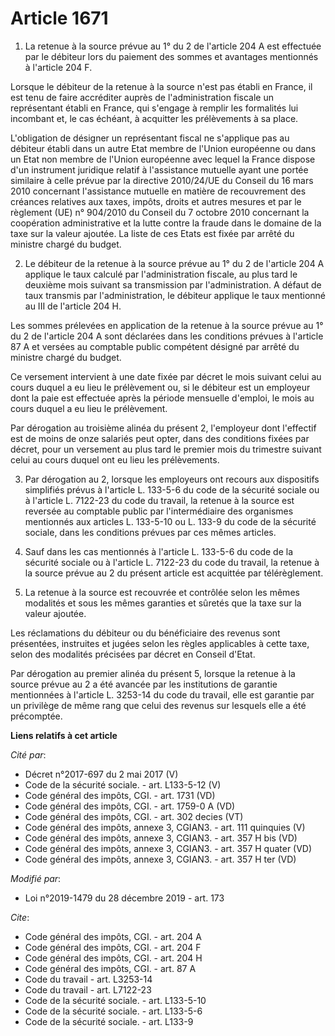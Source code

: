 # Article 1671

1. La retenue à la source prévue au 1° du 2 de l'article 204 A est effectuée par le débiteur lors du paiement des sommes et
avantages mentionnés à l'article 204 F.

Lorsque le débiteur de la retenue à la source n'est pas établi en France, il est tenu de faire accréditer auprès de
l'administration fiscale un représentant établi en France, qui s'engage à remplir les formalités lui incombant et, le cas
échéant, à acquitter les prélèvements à sa place.

L'obligation de désigner un représentant fiscal ne s'applique pas au débiteur établi dans un autre Etat membre de l'Union
européenne ou dans un Etat non membre de l'Union européenne avec lequel la France dispose d'un instrument juridique relatif à
l'assistance mutuelle ayant une portée similaire à celle prévue par la directive 2010/24/UE du Conseil du 16 mars 2010
concernant l'assistance mutuelle en matière de recouvrement des créances relatives aux taxes, impôts, droits et autres
mesures et par le règlement (UE) n° 904/2010 du Conseil du 7 octobre 2010 concernant la coopération administrative et la
lutte contre la fraude dans le domaine de la taxe sur la valeur ajoutée. La liste de ces Etats est fixée par arrêté du
ministre chargé du budget.

2. Le débiteur de la retenue à la source prévue au 1° du 2 de l'article 204 A applique le taux calculé par l'administration
fiscale, au plus tard le deuxième mois suivant sa transmission par l'administration. A défaut de taux transmis par
l'administration, le débiteur applique le taux mentionné au III de l'article 204 H.

Les sommes prélevées en application de la retenue à la source prévue au 1° du 2 de l'article 204 A sont déclarées dans les
conditions prévues à l'article 87 A et versées au comptable public compétent désigné par arrêté du ministre chargé du budget.

Ce versement intervient à une date fixée par décret le mois suivant celui au cours duquel a eu lieu le prélèvement ou, si le
débiteur est un employeur dont la paie est effectuée après la période mensuelle d'emploi, le mois au cours duquel a eu lieu
le prélèvement.

Par dérogation au troisième alinéa du présent 2, l'employeur dont l'effectif est de moins de onze salariés peut opter, dans
des conditions fixées par décret, pour un versement au plus tard le premier mois du trimestre suivant celui au cours duquel
ont eu lieu les prélèvements.

3. Par dérogation au 2, lorsque les employeurs ont recours aux dispositifs simplifiés prévus à l'article L. 133-5-6 du code
de la sécurité sociale ou à l'article L. 7122-23 du code du travail, la retenue à la source est reversée au comptable public
par l'intermédiaire des organismes mentionnés aux articles L. 133-5-10 ou L. 133-9 du code de la sécurité sociale, dans les
conditions prévues par ces mêmes articles.

4. Sauf dans les cas mentionnés à l'article L. 133-5-6 du code de la sécurité sociale ou à l'article L. 7122-23 du code du
travail, la retenue à la source prévue au 2 du présent article est acquittée par télérèglement.

5. La retenue à la source est recouvrée et contrôlée selon les mêmes modalités et sous les mêmes garanties et sûretés que la
taxe sur la valeur ajoutée.

Les réclamations du débiteur ou du bénéficiaire des revenus sont présentées, instruites et jugées selon les règles
applicables à cette taxe, selon des modalités précisées par décret en Conseil d'Etat.

Par dérogation au premier alinéa du présent 5, lorsque la retenue à la source prévue au 2 a été avancée par les institutions
de garantie mentionnées à l'article L. 3253-14 du code du travail, elle est garantie par un privilège de même rang que celui
des revenus sur lesquels elle a été précomptée.

**Liens relatifs à cet article**

_Cité par_:

  - Décret n°2017-697 du 2 mai 2017 (V)
  - Code de la sécurité sociale. - art. L133-5-12 (V)
  - Code général des impôts, CGI. - art. 1731 (VD)
  - Code général des impôts, CGI. - art. 1759-0 A (VD)
  - Code général des impôts, CGI. - art. 302 decies (VT)
  - Code général des impôts, annexe 3, CGIAN3. - art. 111 quinquies (V)
  - Code général des impôts, annexe 3, CGIAN3. - art. 357 H bis (VD)
  - Code général des impôts, annexe 3, CGIAN3. - art. 357 H quater (VD)
  - Code général des impôts, annexe 3, CGIAN3. - art. 357 H ter (VD)

_Modifié par_:

  - Loi n°2019-1479 du 28 décembre 2019 - art. 173

_Cite_:

  - Code général des impôts, CGI. - art. 204 A
  - Code général des impôts, CGI. - art. 204 F
  - Code général des impôts, CGI. - art. 204 H
  - Code général des impôts, CGI. - art. 87 A
  - Code du travail - art. L3253-14
  - Code du travail - art. L7122-23
  - Code de la sécurité sociale. - art. L133-5-10
  - Code de la sécurité sociale. - art. L133-5-6
  - Code de la sécurité sociale. - art. L133-9
